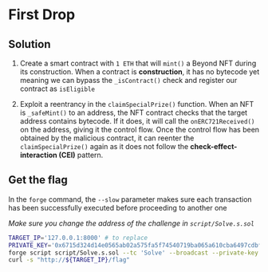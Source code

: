 # First Drop

## Solution

1. Create a smart contract with `1 ETH` that will `mint()` a Beyond NFT during its construction. When a contract is **construction**, it has no bytecode yet meaning we can bypass the `_isContract()` check and register our contract as `isEligible`

2. Exploit a reentrancy in the `claimSpecialPrize()` function. When an NFT is `_safeMint()` to an address, the NFT contract checks that the target address contains bytecode. If it does, it will call the `onERC721Received()` on the address, giving it the control flow. Once the control flow has been obtained by the malicious contract, it can reenter the `claimSpecialPrize()` again as it does not follow the **check-effect-interaction (CEI)** pattern.

## Get the flag

In the `forge` command, the `--slow` parameter makes sure each transaction has been successfully executed before proceeding to another one

*Make sure you change the address of the challenge in `script/Solve.s.sol`*

```sh
TARGET_IP='127.0.0.1:8000' # to replace
PRIVATE_KEY='0x6715d324d14e0565ab02a575fa5f74540719ba065a610cba6497cdbf22cd5cdb'
forge script script/Solve.s.sol --tc 'Solve' --broadcast --private-key $PRIVATE_KEY --rpc-url http://${TARGET_IP}/rpc --skip-simulation --slow
curl -s "http://${TARGET_IP}/flag"
```
